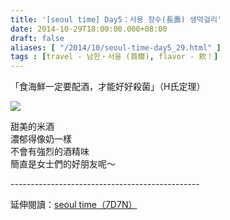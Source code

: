 ```yaml
---
title: '[seoul time] Day5：사용 장수(長壽) 생막걸리'
date: 2014-10-29T18:00:00.000+08:00
draft: false
aliases: [ "/2014/10/seoul-time-day5_29.html" ]
tags : [travel - 남한・서울 (首爾), flavor - 飲！]
---
```


「食海鮮一定要配酒，才能好好殺菌」（H氏定理）  

[![](https://1.bp.blogspot.com/-Uiqofi06jhE/XE2Owy_zSxI/AAAAAAAAHdA/QndYyk8ks-QQpWVaGrt3s7wifkFC9FpHgCLcBGAs/s640/15443409879_eb6dda88dd_z.jpg)](https://1.bp.blogspot.com/-Uiqofi06jhE/XE2Owy_zSxI/AAAAAAAAHdA/QndYyk8ks-QQpWVaGrt3s7wifkFC9FpHgCLcBGAs/s1600/15443409879_eb6dda88dd_z.jpg)

甜美的米酒  
濃郁得像奶一樣  
不會有強烈的酒精味  
簡直是女士們的好朋友呢～  
  
\-----------------------------------------------  
  
延伸閱讀：[seoul time（7D7N）](http://www.hidie.net/2014/11/seoul-time7d7n.html)